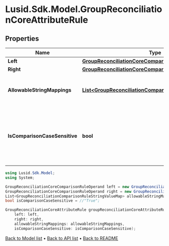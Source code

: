 # Lusid.Sdk.Model.GroupReconciliationCoreAttributeRule

## Properties

Name | Type | Description | Notes
------------ | ------------- | ------------- | -------------
**Left** | [**GroupReconciliationCoreComparisonRuleOperand**](GroupReconciliationCoreComparisonRuleOperand.md) |  | 
**Right** | [**GroupReconciliationCoreComparisonRuleOperand**](GroupReconciliationCoreComparisonRuleOperand.md) |  | 
**AllowableStringMappings** | [**List&lt;GroupReconciliationComparisonRuleStringValueMap&gt;**](GroupReconciliationComparisonRuleStringValueMap.md) | The string mappings to use when comparing | [optional] 
**IsComparisonCaseSensitive** | **bool** | Whether the compare keys and strings mappings case sensitive or not | 

```csharp
using Lusid.Sdk.Model;
using System;

GroupReconciliationCoreComparisonRuleOperand left = new GroupReconciliationCoreComparisonRuleOperand();
GroupReconciliationCoreComparisonRuleOperand right = new GroupReconciliationCoreComparisonRuleOperand();
List<GroupReconciliationComparisonRuleStringValueMap> allowableStringMappings = new List<GroupReconciliationComparisonRuleStringValueMap>();
bool isComparisonCaseSensitive = //"True";

GroupReconciliationCoreAttributeRule groupReconciliationCoreAttributeRuleInstance = new GroupReconciliationCoreAttributeRule(
    left: left,
    right: right,
    allowableStringMappings: allowableStringMappings,
    isComparisonCaseSensitive: isComparisonCaseSensitive);
```

[Back to Model list](../README.md#documentation-for-models) &#8226; [Back to API list](../README.md#documentation-for-api-endpoints) &#8226; [Back to README](../README.md)
